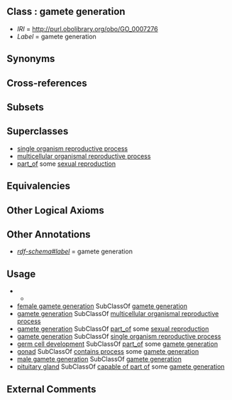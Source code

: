 
## Class : gamete generation

 * *IRI* = http://purl.obolibrary.org/obo/GO_0007276
 * *Label* = gamete generation

## Synonyms


## Cross-references


## Subsets


## Superclasses

 * [single organism reproductive process](../../GO/02/GO_0044702.md)
 * [multicellular organismal reproductive process](../../GO/09/GO_0048609.md)
 * [part_of](../../BFO/50/BFO_0000050.md) some [sexual reproduction](../../GO/53/GO_0019953.md)

## Equivalencies


## Other Logical Axioms


## Other Annotations

 * *[rdf-schema#label](../../el/rdf-schema#label.md)* = gamete generation

## Usage

 * -
 * [female gamete generation](../../GO/92/GO_0007292.md) SubClassOf [gamete generation](../../GO/76/GO_0007276.md)
 * [gamete generation](../../GO/76/GO_0007276.md) SubClassOf [multicellular organismal reproductive process](../../GO/09/GO_0048609.md)
 * [gamete generation](../../GO/76/GO_0007276.md) SubClassOf [part_of](../../BFO/50/BFO_0000050.md) some [sexual reproduction](../../GO/53/GO_0019953.md)
 * [gamete generation](../../GO/76/GO_0007276.md) SubClassOf [single organism reproductive process](../../GO/02/GO_0044702.md)
 * [germ cell development](../../GO/81/GO_0007281.md) SubClassOf [part_of](../../BFO/50/BFO_0000050.md) some [gamete generation](../../GO/76/GO_0007276.md)
 * [gonad](../../UBERON/91/UBERON_0000991.md) SubClassOf [contains process](../../BFO/67/BFO_0000067.md) some [gamete generation](../../GO/76/GO_0007276.md)
 * [male gamete generation](../../GO/32/GO_0048232.md) SubClassOf [gamete generation](../../GO/76/GO_0007276.md)
 * [pituitary gland](../../UBERON/07/UBERON_0000007.md) SubClassOf [capable of part of](../../RO/16/RO_0002216.md) some [gamete generation](../../GO/76/GO_0007276.md)

## External Comments

